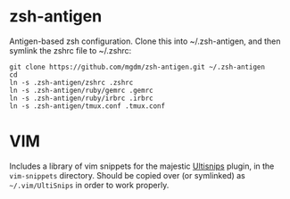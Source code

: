 zsh-antigen
===========

Antigen-based zsh configuration. Clone this into ~/.zsh-antigen, and then symlink the zshrc file to ~/.zshrc:

```
git clone https://github.com/mgdm/zsh-antigen.git ~/.zsh-antigen
cd
ln -s .zsh-antigen/zshrc .zshrc
ln -s .zsh-antigen/ruby/gemrc .gemrc
ln -s .zsh-antigen/ruby/irbrc .irbrc
ln -s .zsh-antigen/tmux.conf .tmux.conf
```

VIM
===

Includes a library of vim snippets for the majestic
[Ultisnips](https://github.com/SirVer/ultisnips) plugin, in the `vim-snippets`
directory. Should be copied over (or symlinked) as `~/.vim/UltiSnips`
in order to work properly.
